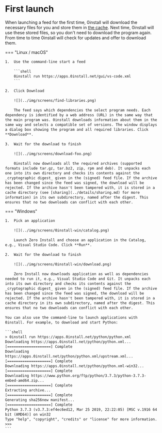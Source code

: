 # First launch

When launching a feed for the first time, 0install will download the necessary files for you and store them in [the cache](../details/cache.md). Next time, 0install will use these stored files, so you don't need to download the program again. From time to time 0install will check for updates and offer to download them.

=== "Linux / macOS"

    1.  Use the command-line start a feed

        ```shell
        0install run https://apps.0install.net/gui/vs-code.xml
        ```

    2.  Click Download

        ![](../img/screens/find-libraries.png)

        The feed says which dependencies the select program needs. Each dependency is identified by a web address (URL) in the same way that the main program was. 0install downloads information about them in the same way and selects a compatible set of versions. The window displays a dialog box showing the program and all required libraries. Click **Download**.

    3.  Wait for the download to finish

        ![](../img/screens/download-foo.png)

        0install now downloads all the required archives (supported formats include tar.gz, tar.bz2, zip, rpm and deb). It unpacks each one into its own directory and checks its contents against the _cryptographic digest_ given in the (signed) feed file. If the archive has been changed since the feed was signed, the download will be rejected. If the archive hasn't been tampered with, it is stored in a cache directory (see [sharing](../details/sharing.md) for more information) in its own subdirectory, named after the digest. This ensures that no two downloads can conflict with each other.

=== "Windows"

    1.  Pick an application

        ![](../img/screens/0install-win/catalog.png)

        Launch Zero Install and choose an application in the Catalog, e.g., Visual Studio Code. Click **Run**.

    2.  Wait for the download to finish

        ![](../img/screens/0install-win/download.png)

        Zero Install now downloads application as well as dependencies needed to run it, e.g., Visual Studio Code and Git. It unpacks each into its own directory and checks its contents against the _cryptographic digest_ given in the (signed) feed file. If the archive has been changed since the feed was signed, the download will be rejected. If the archive hasn't been tampered with, it is stored in a cache directory in its own subdirectory, named after the digest. This ensures that no two downloads can conflict with each other.

    You can also use the command-line to launch applications with 0install. For example, to download and start Python:

    ```shell
    > 0install run https://apps.0install.net/python/python.xml
    Downloading https://apps.0install.net/python/python.xml...
    [====================] Complete
    Downloading https://apps.0install.net/python/python.xml/upstream.xml...
    [====================] Complete
    Downloading https://apps.0install.net/python/python.xml-win32...
    [====================] Complete
    Downloading https://www.python.org/ftp/python/3.7.3/python-3.7.3-embed-amd64.zip...
    [====================] Complete
    Extracting archive...
    [====================] Complete
    Generating sha256new manifest...
    [====================] Complete
    Python 3.7.3 (v3.7.3:ef4ec6ed12, Mar 25 2019, 22:22:05) [MSC v.1916 64 bit (AMD64)] on win32
    Type "help", "copyright", "credits" or "license" for more information.
    >>>
    ```
